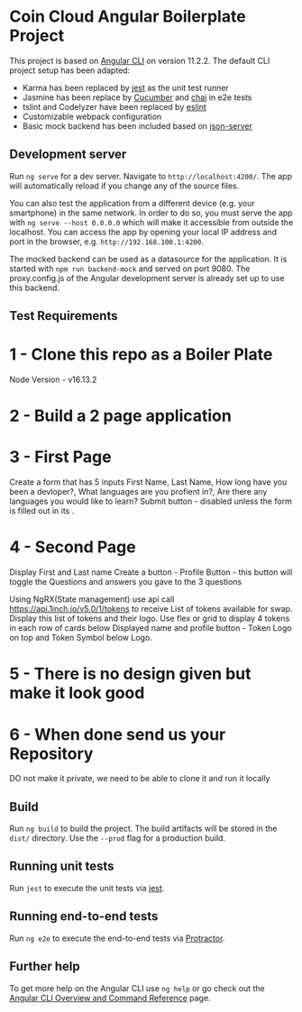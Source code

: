 # Coin Cloud Angular Boilerplate Project

This project is based on [Angular CLI](https://github.com/angular/angular-cli) on version 11.2.2. The default CLI project setup has been adapted:

- Karma has been replaced by [jest](https://jestjs.io/) as the unit test runner
- Jasmine has been replace by [Cucumber](https://github.com/cucumber/cucumber-js) and [chai](https://www.chaijs.com/) in e2e tests
- tslint and Codelyzer have been replaced by [eslint](https://eslint.org/)
- Customizable webpack configuration
- Basic mock backend has been included based on [json-server](https://github.com/typicode/json-server)

## Development server

Run `ng serve` for a dev server. Navigate to `http://localhost:4200/`. The app will automatically reload if you change any of the source files.

You can also test the application from a different device (e.g. your smartphone) in the same network. In order to do so, you must serve the app with `ng serve --host 0.0.0.0` which will make it accessible from outside the localhost. You can access the app by opening your local IP address and port in the browser, e.g. `http://192.168.100.1:4200`.

The mocked backend can be used as a datasource for the application. It is started with `npm run backend-mock` and served on port 9080. The proxy.config.js of the Angular development server is already set up to use this backend.

## Test Requirements
# 1 - Clone this repo as a Boiler Plate
Node Version - v16.13.2 

# 2 - Build a 2 page application
# 3 - First Page 
Create a form that has 5 inputs First Name, Last Name, How long have you been a devloper?, What languages are you profient in?, Are there any languages you would like to learn?
Submit button - disabled unless the form is filled out in its .

# 4 - Second Page
Display First and Last name 
Create a button - Profile Button - this button will toggle the Questions and answers you gave to the 3 questions 

Using NgRX(State management) use api call https://api.1inch.io/v5.0/1/tokens to receive List of tokens available for swap.
Display this list of tokens and their logo.
Use flex or grid to display 4 tokens in each row of cards below Displayed name and profile button - Token Logo on top and Token Symbol below Logo.

# 5 - There is no design given but make it look good

# 6 - When done send us your Repository
DO not make it private, we need to be able to clone it and run it locally

## Build

Run `ng build` to build the project. The build artifacts will be stored in the `dist/` directory. Use the `--prod` flag for a production build.

## Running unit tests

Run `jest` to execute the unit tests via [jest](https://jestjs.io/).

## Running end-to-end tests

Run `ng e2e` to execute the end-to-end tests via [Protractor](http://www.protractortest.org/).

## Further help

To get more help on the Angular CLI use `ng help` or go check out the [Angular CLI Overview and Command Reference](https://angular.io/cli) page.

